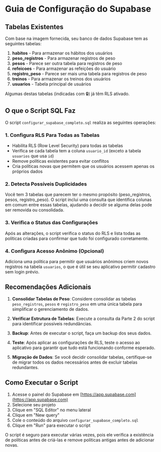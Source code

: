 # Guia de Configuração do Supabase

## Tabelas Existentes

Com base na imagem fornecida, seu banco de dados Supabase tem as seguintes tabelas:

1. **habitos** - Para armazenar os hábitos dos usuários
2. **peso_registros** - Para armazenar registros de peso
3. **pesos** - Parece ser outra tabela para registros de peso
4. **refeicoes** - Para armazenar as refeições do usuário
5. **registro_peso** - Parece ser mais uma tabela para registros de peso
6. **treinos** - Para armazenar os treinos dos usuários
7. **usuarios** - Tabela principal de usuários

Algumas destas tabelas (indicadas com 🔒) já têm RLS ativado.

## O que o Script SQL Faz

O script `configurar_supabase_completo.sql` realiza as seguintes operações:

### 1. Configura RLS Para Todas as Tabelas

- Habilita RLS (Row Level Security) para todas as tabelas
- Verifica se cada tabela tem a coluna `usuario_id` (exceto a tabela `usuarios` que usa `id`)
- Remove políticas existentes para evitar conflitos
- Cria políticas novas que permitem que os usuários acessem apenas os próprios dados

### 2. Detecta Possíveis Duplicidades

Você tem 3 tabelas que parecem ter o mesmo propósito (peso_registros, pesos, registro_peso). O script inclui uma consulta que identifica colunas em comum entre essas tabelas, ajudando a decidir se alguma delas pode ser removida ou consolidada.

### 3. Verifica o Status das Configurações

Após as alterações, o script verifica o status do RLS e lista todas as políticas criadas para confirmar que tudo foi configurado corretamente.

### 4. Configura Acesso Anônimo (Opcional)

Adiciona uma política para permitir que usuários anônimos criem novos registros na tabela `usuarios`, o que é útil se seu aplicativo permitir cadastro sem login prévio.

## Recomendações Adicionais

1. **Consolidar Tabelas de Peso**: Considere consolidar as tabelas `peso_registros`, `pesos` e `registro_peso` em uma única tabela para simplificar o gerenciamento de dados.

2. **Verificar Estrutura de Tabelas**: Execute a consulta da Parte 2 do script para identificar possíveis redundâncias.

3. **Backup**: Antes de executar o script, faça um backup dos seus dados.

4. **Teste**: Após aplicar as configurações de RLS, teste o acesso ao aplicativo para garantir que tudo está funcionando conforme esperado.

5. **Migração de Dados**: Se você decidir consolidar tabelas, certifique-se de migrar todos os dados necessários antes de excluir tabelas redundantes.

## Como Executar o Script

1. Acesse o painel do Supabase em [https://app.supabase.com](https://app.supabase.com)
2. Selecione seu projeto
3. Clique em "SQL Editor" no menu lateral
4. Clique em "New query"
5. Cole o conteúdo do arquivo `configurar_supabase_completo.sql`
6. Clique em "Run" para executar o script

O script é seguro para executar várias vezes, pois ele verifica a existência de políticas antes de criá-las e remove políticas antigas antes de adicionar novas. 